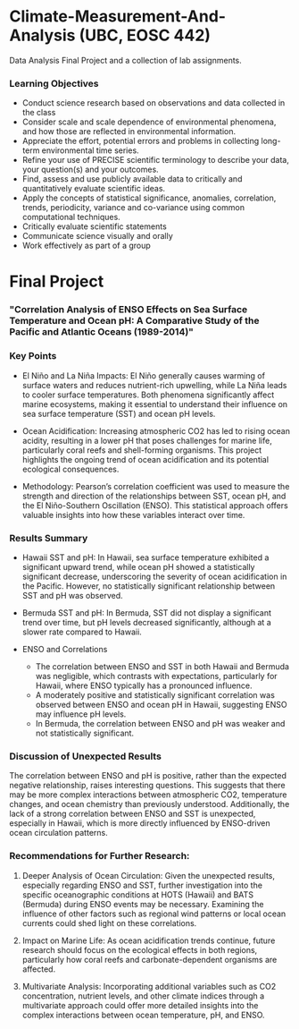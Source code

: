 # Climate-Measurement-And-Analysis (UBC, EOSC 442)
Data Analysis Final Project and a collection of lab assignments.

### Learning Objectives
- Conduct science research based on observations and data collected in the class
- Consider scale and scale dependence of environmental phenomena, and how those are reflected in environmental information.
- Appreciate the effort, potential errors and problems in collecting long-term environmental time series.
- Refine your use of PRECISE scientific terminology to describe your data, your question(s) and your outcomes.
- Find, assess and use publicly available data to critically and quantitatively evaluate scientific ideas.
- Apply the concepts of statistical significance, anomalies, correlation, trends, periodicity, variance and co-variance using common computational techniques.
- Critically evaluate scientific statements
- Communicate science visually and orally
- Work effectively as part of a group


# Final Project

### "Correlation Analysis of ENSO Effects on Sea Surface Temperature and Ocean pH: A Comparative Study of the Pacific and Atlantic Oceans (1989-2014)"

### Key Points
- El Niño and La Niña Impacts: El Niño generally causes warming of surface waters and reduces nutrient-rich upwelling, while La Niña leads to cooler surface temperatures. Both phenomena significantly affect marine ecosystems, making it essential to understand their influence on sea surface temperature (SST) and ocean pH levels.

- Ocean Acidification: Increasing atmospheric CO2 has led to rising ocean acidity, resulting in a lower pH that poses challenges for marine life, particularly coral reefs and shell-forming organisms. This project highlights the ongoing trend of ocean acidification and its potential ecological consequences.
  
- Methodology: Pearson’s correlation coefficient was used to measure the strength and direction of the relationships between SST, ocean pH, and the El Niño-Southern Oscillation (ENSO). This statistical approach offers valuable insights into how these variables interact over time.

### Results Summary
- Hawaii SST and pH: In Hawaii, sea surface temperature exhibited a significant upward trend, while ocean pH showed a statistically significant decrease, underscoring the severity of ocean acidification in the Pacific. However, no statistically significant relationship between SST and pH was observed.

- Bermuda SST and pH: In Bermuda, SST did not display a significant trend over time, but pH levels decreased significantly, although at a slower rate compared to Hawaii.

- ENSO and Correlations
  - The correlation between ENSO and SST in both Hawaii and Bermuda was negligible, which contrasts with expectations, particularly for Hawaii, where ENSO typically has a pronounced influence.
  - A moderately positive and statistically significant correlation was observed between ENSO and ocean pH in Hawaii, suggesting ENSO may influence pH levels.
  - In Bermuda, the correlation between ENSO and pH was weaker and not statistically significant.

### Discussion of Unexpected Results
The correlation between ENSO and pH is positive, rather than the expected negative relationship, raises interesting questions. This suggests that there may be more complex interactions between atmospheric CO2, temperature changes, and ocean chemistry than previously understood. Additionally, the lack of a strong correlation between ENSO and SST is unexpected, especially in Hawaii, which is more directly influenced by ENSO-driven ocean circulation patterns.

### Recommendations for Further Research:
1. Deeper Analysis of Ocean Circulation: Given the unexpected results, especially regarding ENSO and SST, further investigation into the specific oceanographic conditions at HOTS (Hawaii) and BATS (Bermuda) during ENSO events may be necessary. Examining the influence of other factors such as regional wind patterns or local ocean currents could shed light on these correlations.

2. Impact on Marine Life: As ocean acidification trends continue, future research should focus on the ecological effects in both regions, particularly how coral reefs and carbonate-dependent organisms are affected.

3. Multivariate Analysis: Incorporating additional variables such as CO2 concentration, nutrient levels, and other climate indices through a multivariate approach could offer more detailed insights into the complex interactions between ocean temperature, pH, and ENSO.
